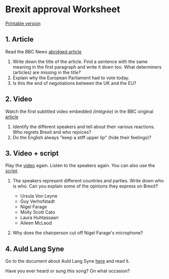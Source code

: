 # Brexit approval Worksheet

[Printable version](brexit_approval_worksheet.pdf)

## 1. Article

Read the BBC News [abridged article](brexit_approval_article)    
1. Write down the title of the article. Find a sentence with the same meaning in the first paragraph and write it down too. What determiners (articles) are missing in the title?
2. Explain why the European Parliament had to vote today.
3. Is this the end of negotiations between the UK and the EU?

## 2. Video

Watch the first subtitled video embedded *(intégrée)* in the BBC original [article](https://www.bbc.com/news/uk-politics-51287430)

1. Identify the different speakers and tell about their various reactions. Who regrets Brexit and who rejoices?
2. Do the English always "keep a stiff upper lip" (hide their feelings)?

## 3. Video + script

Play the [video](https://www.bbc.com/news/uk-politics-51287430) again. Listen to the speakers again. You can also use the [script](brexit_approval_script).

1. The speakers represent different countries and parties. Write down who is who. Can you explain some of the opinions they express on Brexit?
   * Ursula Von Leyne
   * Guy Verhofstadt
   * Nigel Farage
   * Molly Scott Cato
   * Laura Huhtassaari
   * Aileen McLeod

2. Why does the chairperson cut off Nigel Farage's microphone?

## 4. Auld Lang Syne

Go to the document about Auld Lang Syne [here](auld_lang_syne) and read it.

Have you ever heard or sung this song? On what occasion?